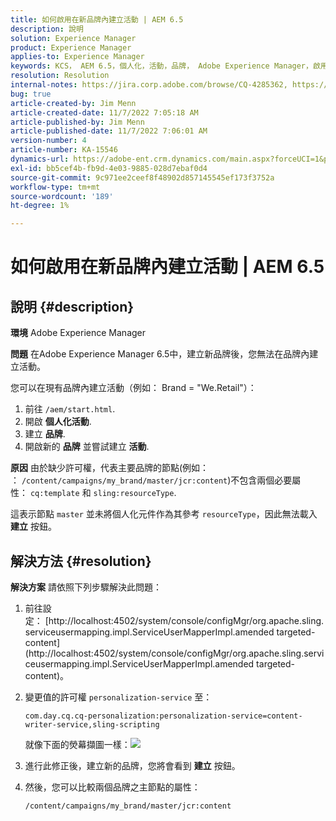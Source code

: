 ```yaml
---
title: 如何啟用在新品牌內建立活動 | AEM 6.5
description: 說明
solution: Experience Manager
product: Experience Manager
applies-to: Experience Manager
keywords: KCS， AEM 6.5，個人化，活動，品牌， Adobe Experience Manager，啟用，建立，建立
resolution: Resolution
internal-notes: https://jira.corp.adobe.com/browse/CQ-4285362, https://jira.corp.adobe.com/browse/CQ-4278366, https://daycare.day.com/content/home/ubs_cq/ubs_ch/fit_internet/214314.html#post0006
bug: true
article-created-by: Jim Menn
article-created-date: 11/7/2022 7:05:18 AM
article-published-by: Jim Menn
article-published-date: 11/7/2022 7:06:01 AM
version-number: 4
article-number: KA-15546
dynamics-url: https://adobe-ent.crm.dynamics.com/main.aspx?forceUCI=1&pagetype=entityrecord&etn=knowledgearticle&id=ea81b688-6a5e-ed11-9561-6045bd0065f9
exl-id: bb5cef4b-fb9d-4e03-9885-028d7ebaf0d4
source-git-commit: 9c971ee2ceef8f48902d857145545ef173f3752a
workflow-type: tm+mt
source-wordcount: '189'
ht-degree: 1%

---
```


# 如何啟用在新品牌內建立活動 | AEM 6.5

## 說明 {#description}


<b>環境</b>
Adobe Experience Manager

<b>問題</b>
在Adobe Experience Manager 6.5中，建立新品牌後，您無法在品牌內建立活動。

您可以在現有品牌內建立活動（例如： Brand = &quot;We.Retail&quot;）：

1. 前往 `/aem/start.html`.
2. 開啟 <b>個人化</b><b>活動</b>.
3. 建立 <b>品牌</b>.
4. 開啟新的 <b>品牌</b> 並嘗試建立 <b>活動</b>.


<b>原因</b>
由於缺少許可權，代表主要品牌的節點(例如： ： `/content/campaigns/my_brand/master/jcr:content`)不包含兩個必要屬性： `cq:template` 和 `sling:resourceType`.

這表示節點 `master` 並未將個人化元件作為其參考 `resourceType`，因此無法載入 <b>建立</b> 按鈕。








## 解決方法 {#resolution}


<b>解決方案</b>
請依照下列步驟解決此問題：

1. 前往設定： [http://localhost:4502/system/console/configMgr/org.apache.sling.serviceusermapping.impl.ServiceUserMapperImpl.amended targeted-content](http://localhost:4502/system/console/configMgr/org.apache.sling.serviceusermapping.impl.ServiceUserMapperImpl.amended targeted-content)。
2. 變更值的許可權 `personalization-service` 至：

   `com.day.cq.cq-personalization:personalization-service=content-writer-service,sling-scripting`

   就像下面的熒幕擷圖一樣：![](https://adobe.sharepoint.com/sites/D365EntAttachments/knowledgearticle/How%20to%20enable%20creating%20Activities%20inside%20a%20new%20Brand%20-%20Personalization%20-%20AEM%206-5_19685F9AF794EA11A811000D3A303484/Activity_Brand_Create.jpg)
3. 進行此修正後，建立新的品牌，您將會看到 <b>建立</b> 按鈕。
4. 然後，您可以比較兩個品牌之主節點的屬性：


   ```
   /content/campaigns/my_brand/master/jcr:content
   ```
